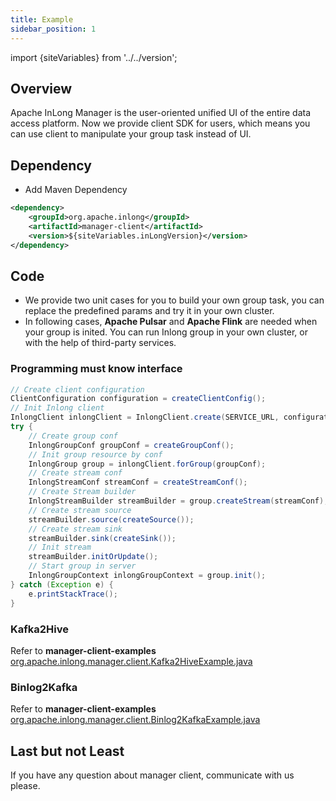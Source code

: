 ```yaml
---
title: Example
sidebar_position: 1
---
```


import {siteVariables} from '../../version';

## Overview

Apache InLong Manager is the user-oriented unified UI of the entire data access platform. Now we provide client SDK for users,
which means you can use client to manipulate your group task instead of UI.

## Dependency

- Add Maven Dependency
```xml
<dependency>
    <groupId>org.apache.inlong</groupId>
    <artifactId>manager-client</artifactId>
    <version>${siteVariables.inLongVersion}</version>
</dependency>
```

## Code

- We provide two unit cases for you to build your own group task, you can replace the predefined params and try it in your own cluster.
- In following cases, **Apache Pulsar** and **Apache Flink** are needed when your group is inited. You can run Inlong group in your own cluster, or with the help of third-party services.

### Programming must know interface

```java
// Create client configuration
ClientConfiguration configuration = createClientConfig();
// Init Inlong client
InlongClient inlongClient = InlongClient.create(SERVICE_URL, configuration);
try {
    // Create group conf
    InlongGroupConf groupConf = createGroupConf();
    // Init group resource by conf
    InlongGroup group = inlongClient.forGroup(groupConf);
    // Create stream conf
    InlongStreamConf streamConf = createStreamConf();
    // Create Stream builder 
    InlongStreamBuilder streamBuilder = group.createStream(streamConf);
    // Create stream source
    streamBuilder.source(createSource());
    // Create stream sink
    streamBuilder.sink(createSink());
    // Init stream 
    streamBuilder.initOrUpdate();
    // Start group in server
    InlongGroupContext inlongGroupContext = group.init();
} catch (Exception e) {
    e.printStackTrace();
}
```

### Kafka2Hive

Refer to **manager-client-examples**
[org.apache.inlong.manager.client.Kafka2HiveExample.java](https://github.com/apache/inlong/blob/master/inlong-manager/manager-client-examples/src/test/java/org/apache/inlong/manager/client/Kafka2HiveExample.java)

### Binlog2Kafka

Refer to **manager-client-examples**
[org.apache.inlong.manager.client.Binlog2KafkaExample.java](https://github.com/apache/inlong/blob/master/inlong-manager/manager-client-examples/src/test/java/org/apache/inlong/manager/client/Binlog2KafkaExample.java)

## Last but not Least

If you have any question about manager client, communicate with us please.